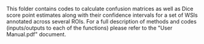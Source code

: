 This folder contains codes to calculate confusion matrices as well as Dice score point estimates along with their confidence intervals for a set of WSIs annotated across several ROIs. For a full description of methods and codes (inputs/outputs to each of the functions) please refer to the "User Manual.pdf" document.

